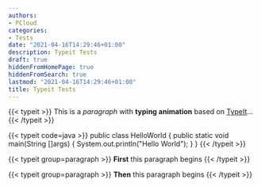 ```yaml
---
authors:
- PCloud
categories:
- Tests
date: "2021-04-16T14:29:46+01:00"
description: Typeit Tests
draft: true
hiddenFromHomePage: true
hiddenFromSearch: true
lastmod: "2021-04-16T14:29:46+01:00"
title: Typeit Tests
---
```


<!--more-->

{{< typeit >}}
This is a *paragraph* with **typing animation** based on [TypeIt](https://typeitjs.com/)...
{{< /typeit >}}

{{< typeit code=java >}}
public class HelloWorld {
    public static void main(String []args) {
        System.out.println("Hello World");
    }
}
{{< /typeit >}}

{{< typeit group=paragraph >}}
**First** this paragraph begins
{{< /typeit >}}

{{< typeit group=paragraph >}}
**Then** this paragraph begins
{{< /typeit >}}
